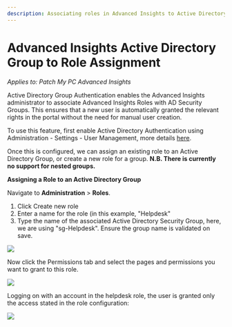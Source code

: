 ```yaml
---
description: Associating roles in Advanced Insights to Active Directory Groups
---
```


# Advanced Insights Active Directory Group to Role Assignment



_Applies to: Patch My PC Advanced Insights_

Active Directory Group Authentication enables the Advanced Insights administrator to associate Advanced Insights Roles with AD Security Groups. This ensures that a new user is automatically granted the relevant rights in the portal without the need for manual user creation.

To use this feature, first enable Active Directory Authentication using Administration - Settings - User Management, more details [here](https://docs.patchmypc.com/installation-guides/advanced-insights/active-directory-integration).

Once this is configured, we can assign an existing role to an Active Directory Group, or create a new role for a group. **N.B. There is currently no support for nested groups.**

**Assigning a Role to an Active Directory Group**

Navigate to **Administration** > **Roles**.

1. Click Create new role
2. Enter a name for the role (in this example, "Helpdesk"
3. Type the name of the associated Active Directory Security Group, here, we are using "sg-Helpdesk". Ensure the group name is validated on save.

![](../_images/Role%20Group.jpg%20"Role%20creation%20dialog")

Now click the Permissions tab and select the pages and permissions you want to grant to this role.

![](../_images/image%20%281226%29.png%20"Role%20Permissions")

Logging on with an account in the helpdesk role, the user is granted only the access stated in the role configuration:

![](../_images/Helpdesk%20User%20Dashboard.jpg%20"")
